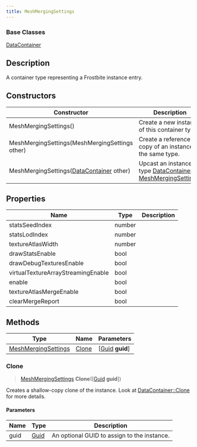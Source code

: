 ```yaml
---
title: MeshMergingSettings
---
```

### Base Classes

[DataContainer](/vext/ref/shared/class/datacontainer)

## Description

A container type representing a Frostbite instance entry.

## Constructors

| Constructor                                                                    | Description                                                                                                                   |
| ------------------------------------------------------------------------------ | ----------------------------------------------------------------------------------------------------------------------------- |
| MeshMergingSettings()                                                          | Create a new instance of this container type.                                                                                 |
| MeshMergingSettings(MeshMergingSettings other)                                 | Create a reference copy of an instance of the same type.                                                                      |
| MeshMergingSettings([DataContainer](/vext/ref/shared/class/datacontainer) other) | Upcast an instance of type [DataContainer](/vext/ref/shared/class/datacontainer) to [MeshMergingSettings](/vext/ref/fb/meshmergingsettings/). |

## Properties

| Name                               | Type   | Description |
| ---------------------------------- | ------ | ----------- |
| statsSeedIndex                     | number |             |
| statsLodIndex                      | number |             |
| textureAtlasWidth                  | number |             |
| drawStatsEnable                    | bool   |             |
| drawDebugTexturesEnable            | bool   |             |
| virtualTextureArrayStreamingEnable | bool   |             |
| enable                             | bool   |             |
| textureAtlasMergeEnable            | bool   |             |
| clearMergeReport                   | bool   |             |

## Methods

| Type                                       | Name            | Parameters                                     |
| ------------------------------------------ | --------------- | ---------------------------------------------- |
| [MeshMergingSettings](/vext/ref/fb/meshmergingsettings/) | [Clone](#clone) | \[[Guid](/vext/ref/shared/class/guid) **guid**\] |

### Clone

> [MeshMergingSettings](/vext/ref/fb/meshmergingsettings/) **Clone**(\[[Guid](/vext/ref/shared/class/guid) **guid**\])

Creates a shallow-copy clone of the instance. Look at [DataContainer::Clone](/vext/ref/shared/class/datacontainer#clone) for more details.

#### Parameters

| Name | Type         | Description                                 |
| ---- | ------------ | ------------------------------------------- |
| guid | [Guid](/vext/ref/shared/class/guid/) | An optional GUID to assign to the instance. |
